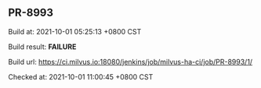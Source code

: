 <h2><a name="pr-8993" class="anchor" href="#pr-8993" rel="nofollow" aria-hidden="true"><span class="octicon octicon-link"></span></a>PR-8993</h2>

<p>Build at: 2021-10-01 05:25:13 +0800 CST</p>

<p>Build result: <strong>FAILURE</strong></p>

<p>Build url: <a href="https://ci.milvus.io:18080/jenkins/job/milvus-ha-ci/job/PR-8993/1/" rel="nofollow">https://ci.milvus.io:18080/jenkins/job/milvus-ha-ci/job/PR-8993/1/</a></p>

<p>Checked at: 2021-10-01 11:00:45 +0800 CST</p>
